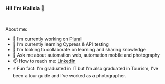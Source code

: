 ### Hi! I'm Kalisia 👋

<br>

About me:

- 🔭 I’m currently working on [Plurall](https://www.linkedin.com/company/plurall/about/)
- 🌱 I’m currently learning Cypress & API testing
- 👯 I’m looking to collaborate on learning and sharing knowledge
- 💬 Ask me about automation web, automation mobile and photography
- 📫 How to reach me: [LinkedIn](https://www.linkedin.com/in/kalisia/)
- ⚡ Fun fact: I'm graduated in IT but I'm also graduated in Tourism, I've been a tour guide and I've worked as a photographer.

